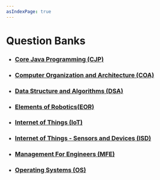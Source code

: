 ```yaml
---
asIndexPage: true
---
```


# Question Banks

- ### [Core Java Programming (CJP)](./question-banks/cjp)

- ### [Computer Organization and Architecture (COA)](./question-banks/coa)

- ### [Data Structure and Algorithms (DSA)](./question-banks/dsa)

- ### [Elements of Robotics(EOR)](./question-banks/eor)

- ### [Internet of Things (IoT)](./question-banks/iot)

- ### [Internet of Things - Sensors and Devices (ISD)](./question-banks/isd)

- ### [Management For Engineers (MFE)](./question-banks/mfe)

- ### [Operating Systems (OS)](./question-banks/os)
